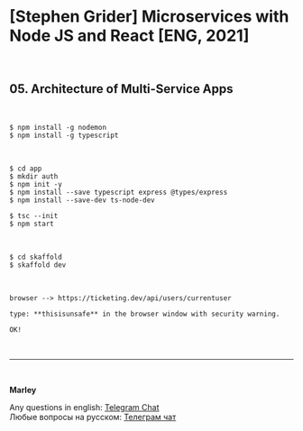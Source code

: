 # [Stephen Grider] Microservices with Node JS and React [ENG, 2021]

<br/>

## 05. Architecture of Multi-Service Apps

<br/>

    $ npm install -g nodemon
    $ npm install -g typescript

<br/>

    $ cd app
    $ mkdir auth
    $ npm init -y
    $ npm install --save typescript express @types/express
    $ npm install --save-dev ts-node-dev

    $ tsc --init
    $ npm start

<br/>

    $ cd skaffold
    $ skaffold dev

<br/>

```
browser --> https://ticketing.dev/api/users/currentuser

type: **thisisunsafe** in the browser window with security warning.

OK!
```

<br/>

---

<br/>

**Marley**

Any questions in english: <a href="https://jsdev.org/chat/">Telegram Chat</a>  
Любые вопросы на русском: <a href="https://jsdev.ru/chat/">Телеграм чат</a>

